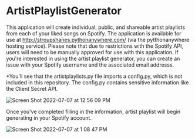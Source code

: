 # ArtistPlaylistGenerator
This application will create individual, public, and shareable artist playlists from each of your liked songs on Spotify. The application is available for use at http://stroupshanes.pythonanywhere.com/ (via the pytthonanywhere hosting service). Please note that due to restrictions with the Spotify API, users will need to be manually approved for use with this application. If you're interested in using the artist playlist generator, you can create an issue with your Spotify username and the associated email addresss.

*You'll see that the artistplaylists.py file imports a config.py, which is not included in this repository. The config.py contains sensitive information like the Client Secret API.

![Screen Shot 2022-07-07 at 12 56 09 PM](https://user-images.githubusercontent.com/108194226/177828896-89363df0-b2d3-419f-8a35-1c32b8f9b65a.jpg)


Once you've completed filling in the information, artist playlist will begin generating in your Spotify account.


![Screen Shot 2022-07-07 at 1 08 47 PM](https://user-images.githubusercontent.com/108194226/177832172-0342e1bc-fb3b-4377-93da-0922331bcf33.jpg)
